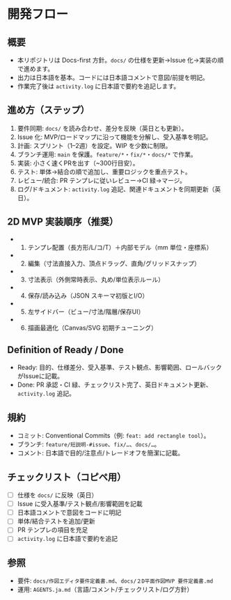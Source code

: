 # 開発フロー

## 概要
- 本リポジトリは Docs-first 方針。`docs/` の仕様を更新→Issue 化→実装の順で進めます。
- 出力は日本語を基本。コードには日本語コメントで意図/前提を明記。
- 作業完了後は `activity.log` に日本語で要約を追記します。

## 進め方（ステップ）
1. 要件同期: `docs/` を読み合わせ、差分を反映（英日とも更新）。
2. Issue 化: MVP/ロードマップに沿って機能を分解し、受入基準を明記。
3. 計画: スプリント（1–2週）を設定。WIP を少数に制限。
4. ブランチ運用: `main` を保護。`feature/*`・`fix/*`・`docs/*` で作業。
5. 実装: 小さく速くPRを出す（~300行目安）。
6. テスト: 単体→結合の順で追加し、重要ロジックを重点テスト。
7. レビュー/統合: PR テンプレに従いレビュー→CI 緑→マージ。
8. ログ/ドキュメント: `activity.log` 追記、関連ドキュメントを同期更新（英日）。

## 2D MVP 実装順序（推奨）
- 1) テンプレ配置（長方形/L/コ/T）＋内部モデル（mm 単位・座標系）
- 2) 編集（寸法直接入力、頂点ドラッグ、直角/グリッドスナップ）
- 3) 寸法表示（外側常時表示、丸め/単位表示ルール）
- 4) 保存/読み込み（JSON スキーマ初版とI/O）
- 5) 左サイドバー（ビュー/寸法/階層/保存UI）
- 6) 描画最適化（Canvas/SVG 初期チューニング）

## Definition of Ready / Done
- Ready: 目的、仕様差分、受入基準、テスト観点、影響範囲、ロールバックがIssueに記載。
- Done: PR 承認・CI 緑、チェックリスト完了、英日ドキュメント更新、`activity.log` 追記。

## 規約
- コミット: Conventional Commits（例: `feat: add rectangle tool`）。
- ブランチ: `feature/短説明-#issue`、`fix/…`、`docs/…`。
- コメント: 日本語で目的/注意点/トレードオフを簡潔に記載。

## チェックリスト（コピペ用）
- [ ] 仕様を `docs/` に反映（英日）
- [ ] Issue に受入基準/テスト観点/影響範囲を記載
- [ ] 日本語コメントで意図をコードに明記
- [ ] 単体/結合テストを追加/更新
- [ ] PR テンプレの項目を充足
- [ ] `activity.log` に日本語で要約を追記

## 参照
- 要件: `docs/作図エディタ要件定義書.md`、`docs/２D平面作図MVP 要件定義書.md`
- 運用: `AGENTS.ja.md`（言語/コメント/チェックリスト/ログ方針）
